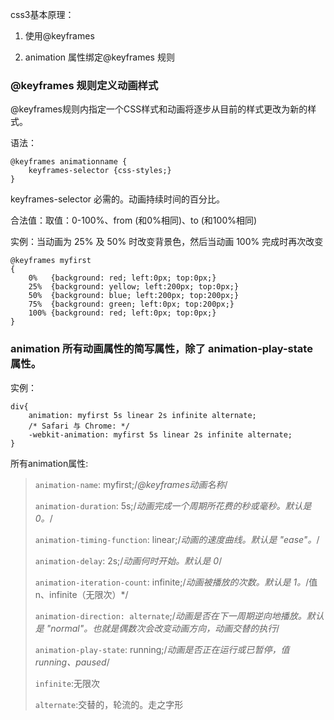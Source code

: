 css3基本原理：

1. 使用@keyframes

2. animation 属性绑定@keyframes 规则

### @keyframes 规则定义动画样式

@keyframes规则内指定一个CSS样式和动画将逐步从目前的样式更改为新的样式。


语法：

	@keyframes animationname {
		keyframes-selector {css-styles;}
	}

keyframes-selector	必需的。动画持续时间的百分比。

合法值：取值：0-100%、from (和0%相同)、to (和100%相同)

实例：当动画为 25% 及 50% 时改变背景色，然后当动画 100% 完成时再次改变

	@keyframes myfirst
	{
	    0%   {background: red; left:0px; top:0px;}
	    25%  {background: yellow; left:200px; top:0px;}
	    50%  {background: blue; left:200px; top:200px;}
	    75%  {background: green; left:0px; top:200px;}
	    100% {background: red; left:0px; top:0px;}
	}

### animation 所有动画属性的简写属性，除了 animation-play-state 属性。

实例：

	div{
	    animation: myfirst 5s linear 2s infinite alternate;
	    /* Safari 与 Chrome: */
	    -webkit-animation: myfirst 5s linear 2s infinite alternate;
	}

所有animation属性:

>`animation-name`: myfirst;/*@keyframes动画名称*/
>
>`animation-duration`: 5s;/*动画完成一个周期所花费的秒或毫秒。默认是 0。*/
>
>`animation-timing-function`: linear;/*动画的速度曲线。默认是 "ease"。*/
>
>`animation-delay`: 2s;/*动画何时开始。默认是 0*/
>
>`animation-iteration-count`: infinite;/*动画被播放的次数。默认是 1。*/值n、infinite（无限次）*/
>
>`animation-direction: alternate`;/*动画是否在下一周期逆向地播放。默认是 "normal"。也就是偶数次会改变动画方向，动画交替的执行*/    
>
>`animation-play-state`: running;/*动画是否正在运行或已暂停，值running、paused*/
>
>`infinite`:无限次
>
>`alternate`:交替的，轮流的。走之字形




